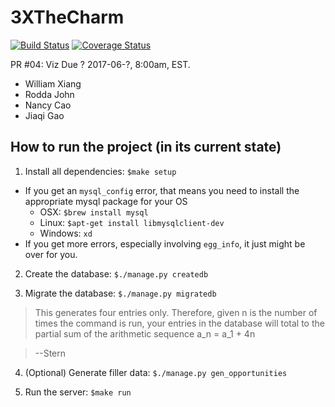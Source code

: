 # 3XTheCharm
[![Build Status](https://travis-ci.org/wxiang54/3XTheCharm.svg?branch=master)](https://travis-ci.org/wxiang54/3XTheCharm.svg)
[![Coverage Status](https://coveralls.io/repos/github/wxiang54/3XTheCharm/badge.svg?branch=master)](https://coveralls.io/github/wxiang54/3XTheCharm?branch=master)

PR #04: Viz Due ? 2017-06-?, 8:00am, EST.

* William Xiang
* Rodda John
* Nancy Cao
* Jiaqi Gao


## How to run the project (in its current state)
1. Install all dependencies:  `$make setup`

  * If you get an `mysql_config` error, that means you need to install the appropriate mysql package for your OS
    * OSX: `$brew install mysql`
    * Linux: `$apt-get install libmysqlclient-dev`
    * Windows: `xd`
  * If you get more errors, especially involving `egg_info`, it just might be over for you.
  
2. Create the database:  `$./manage.py createdb`

3. Migrate the database:  `$./manage.py migratedb`
  
  >  This generates four entries only. Therefore, given n is the number of times the command is run, your entries in the database will total to the partial sum of the arithmetic sequence a_n = a_1 + 4n 
  
  >  --Stern
  
4. (Optional) Generate filler data:  `$./manage.py gen_opportunities`

5. Run the server:  `$make run`
